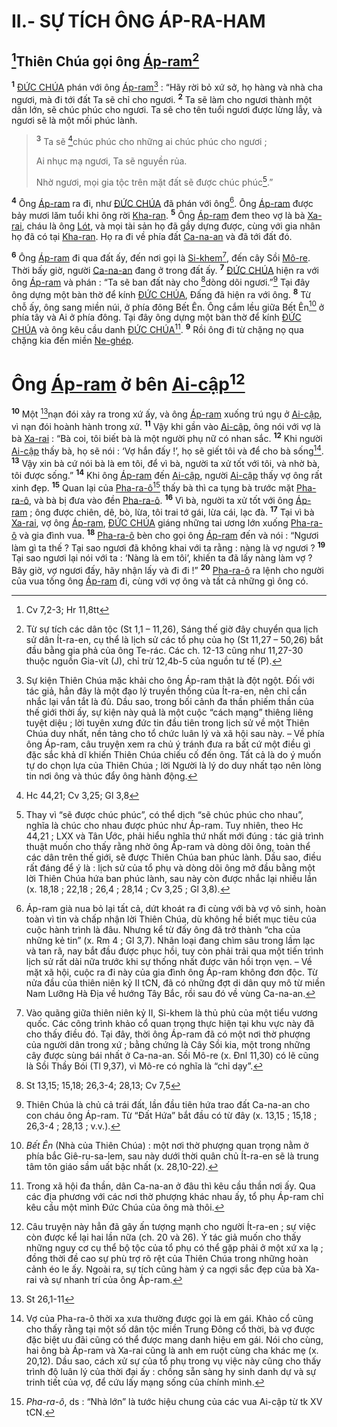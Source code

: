 # II.- SỰ TÍCH ÔNG ÁP-RA-HAM

## [^1@-00f1e63d-9ae1-4ea9-afe6-eba051fc37c1]Thiên Chúa gọi ông [Áp-ram]()[^1-00f1e63d-9ae1-4ea9-afe6-eba051fc37c1]

<sup><b>1</b></sup> [ĐỨC CHÚA]() phán với ông [Áp-ram]()[^2-00f1e63d-9ae1-4ea9-afe6-eba051fc37c1] : “Hãy rời bỏ xứ sở, họ hàng và nhà cha ngươi, mà đi tới đất Ta sẽ chỉ cho ngươi. <sup><b>2</b></sup> Ta sẽ làm cho ngươi thành một dân lớn, sẽ chúc phúc cho ngươi. Ta sẽ cho tên tuổi ngươi được lừng lẫy, và ngươi sẽ là một mối phúc lành.

> <sup><b>3</b></sup> Ta sẽ [^2@-00f1e63d-9ae1-4ea9-afe6-eba051fc37c1]chúc phúc cho những ai chúc phúc cho ngươi ;
>
> Ai nhục mạ ngươi, Ta sẽ nguyền rủa.
>
> Nhờ ngươi, mọi gia tộc trên mặt đất sẽ được chúc phúc[^3-00f1e63d-9ae1-4ea9-afe6-eba051fc37c1].”

<sup><b>4</b></sup> Ông [Áp-ram]() ra đi, như [ĐỨC CHÚA]() đã phán với ông[^4-00f1e63d-9ae1-4ea9-afe6-eba051fc37c1]. Ông [Áp-ram]() được bảy mươi lăm tuổi khi ông rời [Kha-ran](). <sup><b>5</b></sup> Ông [Áp-ram]() đem theo vợ là bà [Xa-rai](), cháu là ông [Lót](), và mọi tài sản họ đã gầy dựng được, cùng với gia nhân họ đã có tại [Kha-ran](). Họ ra đi về phía đất [Ca-na-an]() và đã tới đất đó.

<sup><b>6</b></sup> Ông [Áp-ram]() đi qua đất ấy, đến nơi gọi là [Si-khem]()[^5-00f1e63d-9ae1-4ea9-afe6-eba051fc37c1], đến cây Sồi [Mô-re](). Thời bấy giờ, người [Ca-na-an]() đang ở trong đất ấy. <sup><b>7</b></sup> [ĐỨC CHÚA]() hiện ra với ông [Áp-ram]() và phán : “Ta sẽ ban đất này cho [^3@-00f1e63d-9ae1-4ea9-afe6-eba051fc37c1]dòng dõi ngươi.”[^6-00f1e63d-9ae1-4ea9-afe6-eba051fc37c1] Tại đây ông dựng một bàn thờ để kính [ĐỨC CHÚA](), Đấng đã hiện ra với ông. <sup><b>8</b></sup> Từ chỗ ấy, ông sang miền núi, ở phía đông Bết Ên. Ông cắm lều giữa Bết Ên[^7-00f1e63d-9ae1-4ea9-afe6-eba051fc37c1] ở phía tây và Ai ở phía đông. Tại đây ông dựng một bàn thờ để kính [ĐỨC CHÚA]() và ông kêu cầu danh [ĐỨC CHÚA]()[^8-00f1e63d-9ae1-4ea9-afe6-eba051fc37c1]. <sup><b>9</b></sup> Rồi ông đi từ chặng nọ qua chặng kia đến miền [Ne-ghép]().

# Ông [Áp-ram]() ở bên [Ai-cập]()[^9-00f1e63d-9ae1-4ea9-afe6-eba051fc37c1]

<sup><b>10</b></sup> Một [^4@-00f1e63d-9ae1-4ea9-afe6-eba051fc37c1]nạn đói xảy ra trong xứ ấy, và ông [Áp-ram]() xuống trú ngụ ở [Ai-cập](), vì nạn đói hoành hành trong xứ. <sup><b>11</b></sup> Vậy khi gần vào [Ai-cập](), ông nói với vợ là bà [Xa-rai]() : “Bà coi, tôi biết bà là một người phụ nữ có nhan sắc. <sup><b>12</b></sup> Khi người [Ai-cập]() thấy bà, họ sẽ nói : ‘Vợ hắn đấy !’, họ sẽ giết tôi và để cho bà sống[^10-00f1e63d-9ae1-4ea9-afe6-eba051fc37c1]. <sup><b>13</b></sup> Vậy xin bà cứ nói bà là em tôi, để vì bà, người ta xử tốt với tôi, và nhờ bà, tôi được sống.” <sup><b>14</b></sup> Khi ông [Áp-ram]() đến [Ai-cập](), người [Ai-cập]() thấy vợ ông rất xinh đẹp. <sup><b>15</b></sup> Quan lại của [Pha-ra-ô]()[^11-00f1e63d-9ae1-4ea9-afe6-eba051fc37c1] thấy bà thì ca tụng bà trước mặt [Pha-ra-ô](), và bà bị đưa vào đền [Pha-ra-ô](). <sup><b>16</b></sup> Vì bà, người ta xử tốt với ông [Áp-ram]() ; ông được chiên, dê, bò, lừa, tôi trai tớ gái, lừa cái, lạc đà. <sup><b>17</b></sup> Tại vì bà [Xa-rai](), vợ ông [Áp-ram](), [ĐỨC CHÚA]() giáng những tai ương lớn xuống [Pha-ra-ô]() và gia đình vua. <sup><b>18</b></sup> [Pha-ra-ô]() bèn cho gọi ông [Áp-ram]() đến và nói : “Ngươi làm gì ta thế ? Tại sao ngươi đã không khai với ta rằng : nàng là vợ ngươi ? <sup><b>19</b></sup> Tại sao ngươi lại nói với ta : ‘Nàng là em tôi’, khiến ta đã lấy nàng làm vợ ? Bây giờ, vợ ngươi đấy, hãy nhận lấy và đi đi !” <sup><b>20</b></sup> [Pha-ra-ô]() ra lệnh cho người của vua tống ông [Áp-ram]() đi, cùng với vợ ông và tất cả những gì ông có.

[^1-00f1e63d-9ae1-4ea9-afe6-eba051fc37c1]: Từ sự tích các dân tộc (St 1,1 – 11,26), Sáng thế giờ đây chuyển qua lịch sử dân Ít-ra-en, cụ thể là lịch sử các tổ phụ của họ (St 11,27 – 50,26) bắt đầu bằng gia phả của ông Te-rác. Các ch. 12-13 cũng như 11,27-30 thuộc nguồn Gia-vít (J), chỉ trừ 12,4b-5 của nguồn tư tế (P).

[^2-00f1e63d-9ae1-4ea9-afe6-eba051fc37c1]: Sự kiện Thiên Chúa mặc khải cho ông Áp-ram thật là đột ngột. Đối với tác giả, hẳn đây là một đạo lý truyền thống của Ít-ra-en, nên chỉ cần nhắc lại vắn tắt là đủ. Dầu sao, trong bối cảnh đa thần phiếm thần của thế giới thời ấy, sự kiện này quả là một cuộc “cách mạng” thiêng liêng tuyệt diệu ; lời tuyên xưng đức tin đầu tiên trong lịch sử về một Thiên Chúa duy nhất, nền tảng cho tổ chức luân lý và xã hội sau này. – Về phía ông Áp-ram, câu truyện xem ra chủ ý tránh đưa ra bất cứ một điều gì đặc sắc khả dĩ khiến Thiên Chúa chiếu cố đến ông. Tất cả là do ý muốn tự do chọn lựa của Thiên Chúa ; lời Người là lý do duy nhất tạo nên lòng tin nơi ông và thúc đẩy ông hành động.

[^3-00f1e63d-9ae1-4ea9-afe6-eba051fc37c1]: Thay vì “sẽ được chúc phúc”, có thể dịch “sẽ chúc phúc cho nhau”, nghĩa là chúc cho nhau được phúc như Áp-ram. Tuy nhiên, theo Hc 44,21 ; LXX và Tân Ước, phải hiểu nghĩa thứ nhất mới đúng : tác giả trình thuật muốn cho thấy rằng nhờ ông Áp-ram và dòng dõi ông, toàn thể các dân trên thế giới, sẽ được Thiên Chúa ban phúc lành. Dầu sao, điều rất đáng để ý là : lịch sử của tổ phụ và dòng dõi ông mở đầu bằng một lời Thiên Chúa hứa ban phúc lành, sau này còn được nhắc lại nhiều lần (x. 18,18 ; 22,18 ; 26,4 ; 28,14 ; Cv 3,25 ; Gl 3,8).

[^4-00f1e63d-9ae1-4ea9-afe6-eba051fc37c1]: Áp-ram già nua bỏ lại tất cả, dứt khoát ra đi cùng với bà vợ vô sinh, hoàn toàn vì tin và chấp nhận lời Thiên Chúa, dù không hề biết mục tiêu của cuộc hành trình là đâu. Nhưng kể từ đấy ông đã trở thành “cha của những kẻ tin” (x. Rm 4 ; Gl 3,7). Nhân loại đang chìm sâu trong lầm lạc và tan rã, nay bắt đầu được phục hồi, tuy còn phải trải qua một tiến trình lịch sử rất dài nữa trước khi sự thống nhất được vãn hồi trọn vẹn. – Về mặt xã hội, cuộc ra đi này của gia đình ông Áp-ram không đơn độc. Từ nửa đầu của thiên niên kỷ II tCN, đã có những đợt di dân quy mô từ miền Nam Lưỡng Hà Địa về hướng Tây Bắc, rồi sau đó về vùng Ca-na-an.

[^5-00f1e63d-9ae1-4ea9-afe6-eba051fc37c1]: Vào quãng giữa thiên niên kỷ II, Si-khem là thủ phủ của một tiểu vương quốc. Các công trình khảo cổ quan trọng thực hiện tại khu vực này đã cho thấy điều đó. Tại đây, thời ông Áp-ram đã có một nơi thờ phượng của người dân trong xứ ; bằng chứng là Cây Sồi kia, một trong những cây được sùng bái nhất ở Ca-na-an. Sồi Mô-re (x. Đnl 11,30) có lẽ cũng là Sồi Thầy Bói (Tl 9,37), vì Mô-re có nghĩa là “chỉ dạy”.

[^6-00f1e63d-9ae1-4ea9-afe6-eba051fc37c1]: Thiên Chúa là chủ cả trái đất, lần đầu tiên hứa trao đất Ca-na-an cho con cháu ông Áp-ram. Từ “Đất Hứa” bắt đầu có từ đây (x. 13,15 ; 15,18 ; 26,3-4 ; 28,13 ; v.v.).

[^7-00f1e63d-9ae1-4ea9-afe6-eba051fc37c1]: _Bết Ên_ (Nhà của Thiên Chúa) : một nơi thờ phượng quan trọng nằm ở phía bắc Giê-ru-sa-lem, sau này dưới thời quân chủ Ít-ra-en sẽ là trung tâm tôn giáo sầm uất bậc nhất (x. 28,10-22).

[^8-00f1e63d-9ae1-4ea9-afe6-eba051fc37c1]: Trong xã hội đa thần, dân Ca-na-an ở đâu thì kêu cầu thần nơi ấy. Qua các địa phương với các nơi thờ phượng khác nhau ấy, tổ phụ Áp-ram chỉ kêu cầu một mình Đức Chúa của ông mà thôi.

[^9-00f1e63d-9ae1-4ea9-afe6-eba051fc37c1]: Câu truyện này hẳn đã gây ấn tượng mạnh cho người Ít-ra-en ; sự việc còn được kể lại hai lần nữa (ch. 20 và 26). Ý tác giả muốn cho thấy những nguy cơ cụ thể bộ tộc của tổ phụ có thể gặp phải ở một xứ xa lạ ; đồng thời đề cao sự phù trợ rõ rệt của Thiên Chúa trong những hoàn cảnh éo le ấy. Ngoài ra, sự tích cũng hàm ý ca ngợi sắc đẹp của bà Xa-rai và sự nhanh trí của ông Áp-ram.

[^10-00f1e63d-9ae1-4ea9-afe6-eba051fc37c1]: Vợ của Pha-ra-ô thời xa xưa thường được gọi là em gái. Khảo cổ cũng cho thấy rằng tại một số dân tộc miền Trung Đông cổ thời, bà vợ được đặc biệt ưu đãi cũng có thể được mang danh hiệu em gái. Nói cho cùng, hai ông bà Áp-ram và Xa-rai cũng là anh em ruột cùng cha khác mẹ (x. 20,12). Dầu sao, cách xử sự của tổ phụ trong vụ việc này cũng cho thấy trình độ luân lý của thời đại ấy : chồng sẵn sàng hy sinh danh dự và sự trinh tiết của vợ, để cứu lấy mạng sống của chính mình.

[^11-00f1e63d-9ae1-4ea9-afe6-eba051fc37c1]: _Pha-ra-ô_, ds : “Nhà lớn” là tước hiệu chung của các vua Ai-cập từ tk XV tCN.

[^1@-00f1e63d-9ae1-4ea9-afe6-eba051fc37c1]: Cv 7,2-3; Hr 11,8tt

[^2@-00f1e63d-9ae1-4ea9-afe6-eba051fc37c1]: Hc 44,21; Cv 3,25; Gl 3,8

[^3@-00f1e63d-9ae1-4ea9-afe6-eba051fc37c1]: St 13,15; 15,18; 26,3-4; 28,13; Cv 7,5

[^4@-00f1e63d-9ae1-4ea9-afe6-eba051fc37c1]: St 26,1-11
